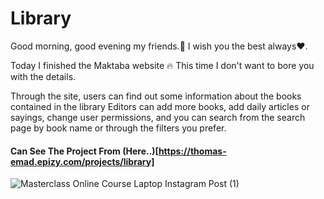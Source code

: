 # Library
Good morning, good evening my friends.👋 I wish you the best always❤.

Today I finished the Maktaba website 🔥 This time I don't want to bore you with the details.

Through the site, users can find out some information about the books contained in the library
Editors can add more books, add daily articles or sayings, change user permissions,
and you can search from the search page by book name or through the filters you prefer.
#### Can See The Project From (Here..)[https://thomas-emad.epizy.com/projects/library]

![Masterclass Online Course Laptop Instagram Post (1)](https://github.com/Thomas-Emad/Library/assets/54818496/0b28db33-bced-4072-89c4-848456cca3a1)
